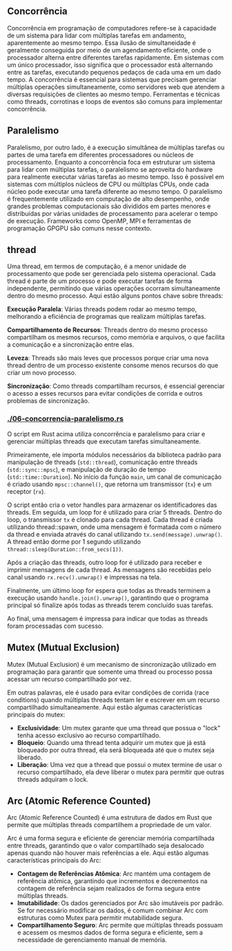 ## Concorrência

Concorrência em programação de computadores refere-se à capacidade de um sistema para lidar com múltiplas tarefas em andamento, aparentemente ao mesmo tempo. Essa ilusão de simultaneidade é geralmente conseguida por meio de um agendamento eficiente, onde o processador alterna entre diferentes tarefas rapidamente. Em sistemas com um único processador, isso significa que o processador está alternando entre as tarefas, executando pequenos pedaços de cada uma em um dado tempo. A concorrência é essencial para sistemas que precisam gerenciar múltiplas operações simultaneamente, como servidores web que atendem a diversas requisições de clientes ao mesmo tempo. Ferramentas e técnicas como threads, corrotinas e loops de eventos são comuns para implementar concorrência.

## Paralelismo

Paralelismo, por outro lado, é a execução simultânea de múltiplas tarefas ou partes de uma tarefa em diferentes processadores ou núcleos de processamento. Enquanto a concorrência foca em estruturar um sistema para lidar com múltiplas tarefas, o paralelismo se aproveita do hardware para realmente executar várias tarefas ao mesmo tempo. Isso é possível em sistemas com múltiplos núcleos de CPU ou múltiplas CPUs, onde cada núcleo pode executar uma tarefa diferente ao mesmo tempo. O paralelismo é frequentemente utilizado em computação de alto desempenho, onde grandes problemas computacionais são divididos em partes menores e distribuídas por várias unidades de processamento para acelerar o tempo de execução. Frameworks como OpenMP, MPI e ferramentas de programação GPGPU são comuns nesse contexto.

## thread

Uma thread, em termos de computação, é a menor unidade de processamento que pode ser gerenciada pelo sistema operacional. Cada thread é parte de um processo e pode executar tarefas de forma independente, permitindo que várias operações ocorram simultaneamente dentro do mesmo processo. Aqui estão alguns pontos chave sobre threads:

**Execução Paralela**: Várias threads podem rodar ao mesmo tempo, melhorando a eficiência de programas que realizam múltiplas tarefas.

**Compartilhamento de Recursos**: Threads dentro do mesmo processo compartilham os mesmos recursos, como memória e arquivos, o que facilita a comunicação e a sincronização entre elas.

**Leveza**: Threads são mais leves que processos porque criar uma nova thread dentro de um processo existente consome menos recursos do que criar um novo processo.

**Sincronização**: Como threads compartilham recursos, é essencial gerenciar o acesso a esses recursos para evitar condições de corrida e outros problemas de sincronização.

### [./06-concorrencia-paralelismo.rs](./06-concorrencia-paralelismo.rs)

O script em Rust acima utiliza concorrência e paralelismo para criar e gerenciar múltiplas threads que executam tarefas simultaneamente.

Primeiramente, ele importa módulos necessários da biblioteca padrão para manipulação de threads (`std::thread`), comunicação entre threads (`std::sync::mpsc`), e manipulação de duração de tempo (`std::time::Duration`). No início da função `main`, um canal de comunicação é criado usando `mpsc::channel()`, que retorna um transmissor (`tx`) e um receptor (`rx`).

O script então cria o vetor handles para armazenar os identificadores das threads. Em seguida, um loop for é utilizado para criar 5 threads. Dentro do loop, o transmissor `tx` é clonado para cada thread. Cada thread é criada utilizando thread::spawn, onde uma mensagem é formatada com o número da thread e enviada através do canal utilizando `tx.send(message).unwrap()`. A thread então dorme por 1 segundo utilizando `thread::sleep(Duration::from_secs(1))`.

Após a criação das threads, outro loop for é utilizado para receber e imprimir mensagens de cada thread. As mensagens são recebidas pelo canal usando `rx.recv().unwrap()` e impressas na tela.

Finalmente, um último loop for espera que todas as threads terminem a execução usando `handle.join().unwrap()`, garantindo que o programa principal só finalize após todas as threads terem concluído suas tarefas.

Ao final, uma mensagem é impressa para indicar que todas as threads foram processadas com sucesso.

## Mutex (Mutual Exclusion)

Mutex (Mutual Exclusion) é um mecanismo de sincronização utilizado em programação para garantir que somente uma thread ou processo possa acessar um recurso compartilhado por vez.

Em outras palavras, ele é usado para evitar condições de corrida (race conditions) quando múltiplas threads tentam ler e escrever em um recurso compartilhado simultaneamente. Aqui estão algumas características principais do mutex:

- **Exclusividade**: Um mutex garante que uma thread que possua o "lock" tenha acesso exclusivo ao recurso compartilhado.
- **Bloqueio**: Quando uma thread tenta adquirir um mutex que já está bloqueado por outra thread, ela será bloqueada até que o mutex seja liberado.
- **Liberação**: Uma vez que a thread que possui o mutex termine de usar o recurso compartilhado, ela deve liberar o mutex para permitir que outras threads adquiram o lock.

## Arc (Atomic Reference Counted)

Arc (Atomic Reference Counted) é uma estrutura de dados em Rust que permite que múltiplas threads compartilhem a propriedade de um valor.

Arc é uma forma segura e eficiente de gerenciar memória compartilhada entre threads, garantindo que o valor compartilhado seja desalocado apenas quando não houver mais referências a ele. Aqui estão algumas características principais do Arc:

- **Contagem de Referências Atômica**: Arc mantém uma contagem de referência atômica, garantindo que incrementos e decrementos na contagem de referência sejam realizados de forma segura entre múltiplas threads.
- **Imutabilidade**: Os dados gerenciados por Arc são imutáveis por padrão. Se for necessário modificar os dados, é comum combinar Arc com estruturas como Mutex para permitir mutabilidade segura.
- **Compartilhamento Seguro**: Arc permite que múltiplas threads possuam e acessem os mesmos dados de forma segura e eficiente, sem a necessidade de gerenciamento manual de memória.

